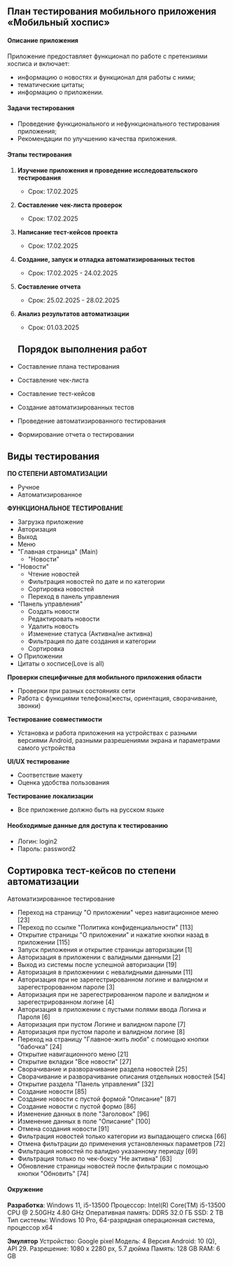 ## План тестирования мобильного приложения «Мобильный хоспис»

#### Описание приложения

Приложение предоставляет функционал по работе с претензиями хосписа и включает:

- информацию о новостях и функционал для работы с ними;
- тематические цитаты;
- информацию о приложении.

#### Задачи тестирования

- Проведение функционального и нефункционального тестирования приложения;
- Рекомендации по улучшению качества приложения.

#### Этапы тестирования

1. **Изучение приложения и проведение исследовательского тестирования**
   - Срок: 17.02.2025
2. **Составление чек-листа проверок**
   - Срок: 17.02.2025
3. **Написание тест-кейсов проекта**
   - Срок: 17.02.2025
4. **Создание, запуск и отладка автоматизированных тестов**
   - Срок: 17.02.2025 - 24.02.2025
5. **Составление отчета**
   - Срок: 25.02.2025 - 28.02.2025
6. **Анализ результатов автоматизации**
   - Срок: 01.03.2025

   ## **Порядок выполнения работ**

- Составление плана тестирования

- Составление чек-листа

- Составление тест-кейсов

-  Создание автоматизированных тестов

- Проведение автоматизированного тестирования

- Формирование отчета о тестировании

## **Виды тестирования**

**ПО СТЕПЕНИ АВТОМАТИЗАЦИИ**

- Ручное 
- Автоматизированное

**ФУНКЦИОНАЛЬНОЕ ТЕСТИРОВАНИЕ**
 - Загрузка приложение
 - Авторизация
 - Выход
 - Меню
 - "Главная страница" (Main)
   - "Новости"
 - "Новости"
   - Чтение новостей
   - Фильтрация новостей по дате и по категории
   - Сортировка новостей
   - Переход в панель управления
 - "Панель управления"
   - Создать новости
   - Редактировать новости
   - Удалить новость 
   - Изменение статуса (Активна/не активна)
   - Фильтрация по дате создания и категории
   - Сортировка
 -  О Приложении
 - Цитаты о хосписе(Love is all)

**Проверки специфичные для мобильного приложения области**

- Проверки при разных состояниях сети 
- Работа с функциями телефона(жесты, ориентация, сворачивание, звонки)

**Тестирование совместимости**
- Установка и работа приложения на устройствах с разными версиями Android, разными разрешениями экрана и параметрами самого устройства

**UI/UX тестирование**

- Соответствие макету
- Оценка удобства пользования

**Тестирование локализации**

- Все приложение должно быть на русском языке

#### Необходимые данные для доступа к тестированию

- Логин: login2
- Пароль: password2

## **Сортировка тест-кейсов по степени автоматизации** 

Автоматизированное тестирование

- Переход на страницу "О приложении" через навигационное меню [23]
- Переход по ссылке "Политика конфиденциальности" [113]
- Открытие страницы "О приложении" и нажатие кнопки назад в приложении [115]
- Запуск приложения и открытие страницы авторизации [1]
- Авторизация в приложении с валидными данными [2]
- Выход из системы после успешной авторизации [19]
- Авторизация в приложениии с невалидными данными [11]
- Авторизация при не зарегестрированном логине и валидном и зарегестророванном пароле [3]
- Авторизация при не зарегестрированном пароле и валидном и зарегестрированном логине [4]
- Авторизация в приложении с пустыми полями ввода Логина и Пароля [6]
- Авторизация при пустом Логине и валидном пароле [7]
- Авторизация при пустом пароле и валидном логине [8]
- Переход на страницу "Главное-жить любя" с помощью кнопки "бабочка" [24]
- Открытие навигационного меню [21]
- Открытие вкладки "Все новости" [27]
- Сворачивание и разворачивание раздела новостей [25]
- Сворачивание и разворачивание описания отдельных новостей [54]
- Открытие раздела "Панель управления" [32]
- Создание новости [85]
- Создание новости с пустой формой "Описание" [87]
- Создание новости с пустой формо [86]
- Изменение данных в поле "Заголовок" [96]
- Изменение данных в поле "Описание" [100]
- Отмена создания новости [91]
- Фильтрация новостей только категории из выпадающего списка [66]
- Отмена фильтрации до применения установленных параметров [72]
- Фильтрация новостей по валидно указанному периоду [69]
- Фильтрация только по чек-боксу "Не активна" [63]
- Обновление страницы новостей после фильтрации с помощью кнопки "Обновить" [74]

#### Окружение

**Разработка**: Windows 11, i5-13500
Процессор: Intel(R) Core(TM) i5-13500 CPU @ 2.50GHz   4.80 GHz
Оперативная память: DDR5 32.0 ГБ 
SSD: 2 TB
Тип системы: Windows 10 Pro, 64-разрядная операционная система, процессор x64

**Эмулятор**
Устройство: Google pixel
Модель: 4
Версия Android: 10 (Q), API 29.
Разрешение: 1080 x 2280 px, 5.7 дюйма
Память: 128 GB
RAM: 6 GB